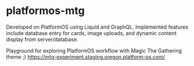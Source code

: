 # platformos-mtg
Developed on PlatformOS using Liquid and GraphQL. Implemented features include database entry for cards, image uploads, and dynamic content display from server/database. 

Playground for exploring PlatformOS workflow with Magic The Gathering theme ;)
https://mtg-experiment.staging.oregon.platform-os.com/
